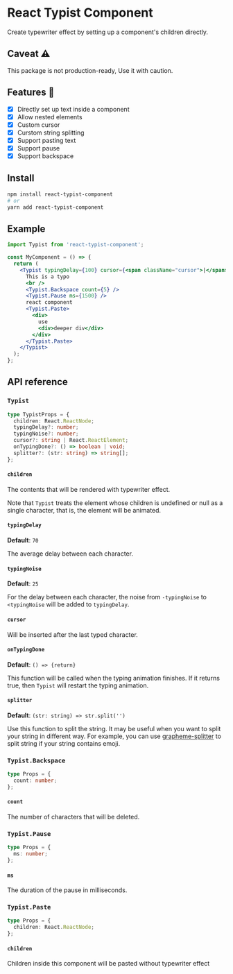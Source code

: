 # React Typist Component

Create typewriter effect by setting up a component's children directly.

## Caveat ⚠

This package is not production-ready, Use it with caution.

## Features 🎈

- [x] Directly set up text inside a component
- [x] Allow nested elements
- [x] Custom cursor
- [x] Curstom string splitting
- [x] Support pasting text
- [x] Support pause
- [x] Support backspace

## Install

```bash
npm install react-typist-component
# or
yarn add react-typist-component
```

## Example

```jsx
import Typist from 'react-typist-component';

const MyComponent = () => {
  return (
    <Typist typingDelay={100} cursor={<span className="cursor">|</span>}>
      This is a typo
      <br />
      <Typist.Backspace count={5} />
      <Typist.Pause ms={1500} />
      react component
      <Typist.Paste>
        <div>
          use
          <div>deeper div</div>
        </div>
      </Typist.Paste>
    </Typist>
  );
};
```

## API reference

### `Typist`

```ts
type TypistProps = {
  children: React.ReactNode;
  typingDelay?: number;
  typingNoise?: number;
  cursor?: string | React.ReactElement;
  onTypingDone?: () => boolean | void;
  splitter?: (str: string) => string[];
};
```

#### `children`

The contents that will be rendered with typewriter effect.

Note that `Typist` treats the element whose children is undefined or null as a single character, that is, the element will be animated.

#### `typingDelay`

**Default**: `70`

The average delay between each character.

#### `typingNoise`

**Default**: `25`

For the delay between each character, the noise from `-typingNoise` to `<typingNoise` will be added to `typingDelay`.

#### `cursor`

Will be inserted after the last typed character.

#### `onTypingDone`

**Default**: `() => {return}`

This function will be called when the typing animation finishes. If it returns true, then `Typist` will restart the typing animation.

#### `splitter`

**Default**: `(str: string) => str.split('')`

Use this function to split the string. It may be useful when you want to split your string in different way. For example, you can use [grapheme-splitter](https://github.com/orling/grapheme-splitter) to split string if your string contains emoji.

### `Typist.Backspace`

```ts
type Props = {
  count: number;
};
```

#### `count`

The number of characters that will be deleted.

### `Typist.Pause`

```ts
type Props = {
  ms: number;
};
```

#### `ms`

The duration of the pause in milliseconds.

### `Typist.Paste`

```ts
type Props = {
  children: React.ReactNode;
};
```

#### `children`

Children inside this component will be pasted without typewriter effect
